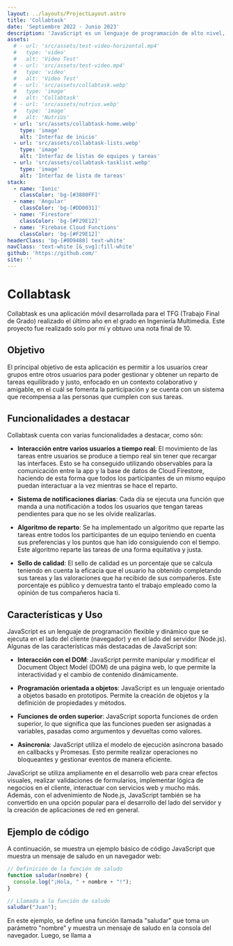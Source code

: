 ```yaml
---
layout: ../layouts/ProjectLayout.astro
title: 'Collabtask'
date: 'Septiembre 2022 - Junio 2023'
description: 'JavaScript es un lenguaje de programación de alto nivel, interpretado y orientado a objetos que se utiliza principalmente en el desarrollo web. Fue creado originalmente para agregar interactividad a las páginas web, pero con el tiempo ha evolucionado y se ha convertido en un lenguaje de programación extremadamente versátil.'
assets: 
  # - url: 'src/assets/test-video-horizontal.mp4'
  #   type: 'video'
  #   alt: 'Video Test'
  # - url: 'src/assets/test-video.mp4'
  #   type: 'video'
  #   alt: 'Video Test'
  # - url: 'src/assets/collabtask.webp'
  #   type: 'image' 
  #   alt: 'Collabtask'
  # - url: 'src/assets/nutrius.webp'
  #   type: 'image'
  #   alt: 'NutriUs'
  - url: 'src/assets/collabtask-home.webp'
    type: 'image' 
    alt: 'Interfaz de inicio'
  - url: 'src/assets/collabtask-lists.webp'
    type: 'image' 
    alt: 'Interfaz de listas de equipos y tareas'
  - url: 'src/assets/collabtask-tasklist.webp'
    type: 'image' 
    alt: 'Interfaz de lista de tareas'
stack:       
  - name: 'Ionic'
    classColor: 'bg-[#3880FF]'
  - name: 'Angular'
    classColor: 'bg-[#DD0031]'
  - name: 'Firestore'
    classColor: 'bg-[#F29E12]'
  - name: 'Firebase Cloud Functions'
    classColor: 'bg-[#F29E12]'
headerClass: 'bg-[#0D9488] text-white'
navClass: 'text-white [&_svg]:fill-white'
github: 'https://github.com/'
site: ''
---
```


# Collabtask

Collabtask es una aplicación móvil desarrollada para el TFG (Trabajo Final de Grado) realizado el último año en el grado en Ingeniería Multimedia. Este proyecto fue realizado solo por mí y obtuvo una nota final de 10.


## Objetivo

El principal objetivo de esta aplicación es permitir a los usuarios crear grupos entre otros usuarios para poder gestionar y obtener un reparto de tareas equilibrado y justo, enfocado en un contexto colaborativo y amigable, en el cuál se fomenta la participación y se cuenta con un sistema que recompensa a las personas que cumplen con sus tareas.


## Funcionalidades a destacar

Collabtask cuenta con varias funcionalidades a destacar, como són:

- **Interacción entre varios usuarios a tiempo real**: El movimiento de las tareas entre usuarios se produce a tiempo real sin tener que recargar las interfaces. Esto se ha conseguido utilizando observables para la comunicación entre la app y la base de datos de Cloud Firestore, haciendo de esta forma que todos los participantes de un mismo equipo puedan interactuar a la vez mientras se hace el reparto.

- **Sistema de notificaciones diarias**: Cada día se ejecuta una función que manda a una notificación a todos los usuarios que tengan tareas pendientes para que no se les olvide realizarlas.

- **Algoritmo de reparto**: Se ha implementado un algoritmo que reparte las tareas entre todos los participantes de un equipo teniendo en cuenta sus preferencias y los puntos que han ido consiguiendo con el tiempo. Este algoritmo reparte las tareas de una forma equitativa y justa.

- **Sello de calidad**: El sello de calidad es un porcentaje que se calcula teniendo en cuenta la eficacia que el usuario ha obtenido completando sus tareas y las valoraciones que ha recibido de sus compañeros. Este porcentaje es público y demuestra tanto el trabajo empleado como la opinión de tus compañeros hacia ti.





## Características y Uso
JavaScript es un lenguaje de programación flexible y dinámico que se ejecuta en el lado del cliente (navegador) y en el lado del servidor (Node.js). Algunas de las características más destacadas de JavaScript son:

- **Interacción con el DOM**: JavaScript permite manipular y modificar el Document Object Model (DOM) de una página web, lo que permite la interactividad y el cambio de contenido dinámicamente.

- **Programación orientada a objetos**: JavaScript es un lenguaje orientado a objetos basado en prototipos. Permite la creación de objetos y la definición de propiedades y métodos.

- **Funciones de orden superior**: JavaScript soporta funciones de orden superior, lo que significa que las funciones pueden ser asignadas a variables, pasadas como argumentos y devueltas como valores.

- **Asincronía**: JavaScript utiliza el modelo de ejecución asíncrona basado en callbacks y Promesas. Esto permite realizar operaciones no bloqueantes y gestionar eventos de manera eficiente.

JavaScript se utiliza ampliamente en el desarrollo web para crear efectos visuales, realizar validaciones de formularios, implementar lógica de negocios en el cliente, interactuar con servicios web y mucho más. Además, con el advenimiento de Node.js, JavaScript también se ha convertido en una opción popular para el desarrollo del lado del servidor y la creación de aplicaciones de red en general.

## Ejemplo de código
A continuación, se muestra un ejemplo básico de código JavaScript que muestra un mensaje de saludo en un navegador web:


```javascript
// Definición de la función de saludo
function saludar(nombre) {
  console.log("¡Hola, " + nombre + "!");
}

// Llamada a la función de saludo
saludar("Juan");
```

En este ejemplo, se define una función llamada "saludar" que toma un parámetro "nombre" y muestra un mensaje de saludo en la consola del navegador. Luego, se llama a